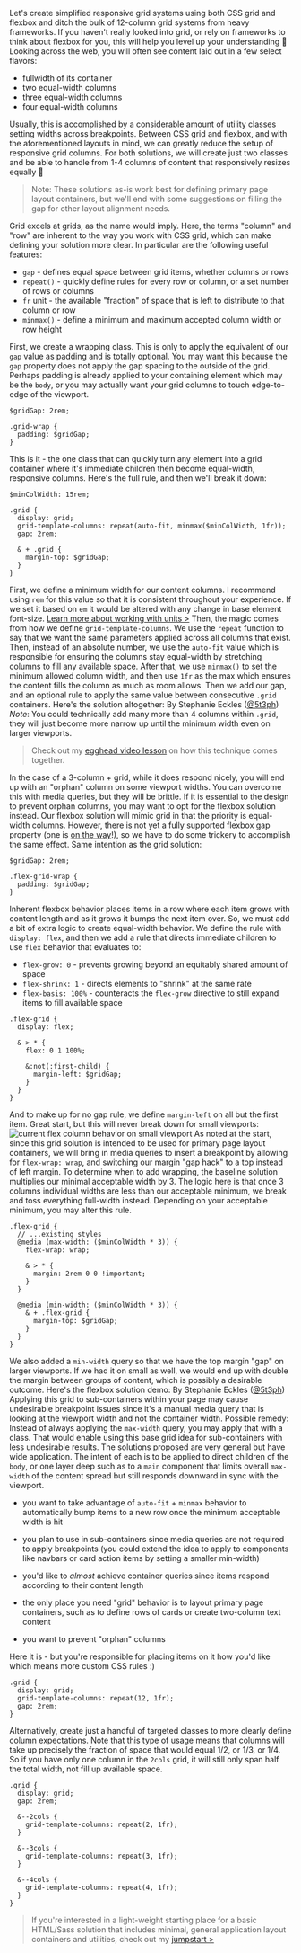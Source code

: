 Let's create simplified responsive grid systems using both CSS grid and flexbox and ditch the bulk of 12-column grid systems from heavy frameworks.
If you haven't really looked into grid, or rely on frameworks to think about flexbox for you, this will help you level up your understanding 🚀
Looking across the web, you will often see content laid out in a few select flavors:

-   fullwidth of its container
-   two equal-width columns
-   three equal-width columns
-   four equal-width columns

Usually, this is accomplished by a considerable amount of utility classes setting widths across breakpoints.
Between CSS grid and flexbox, and with the aforementioned layouts in mind, we can greatly reduce the setup of responsive grid columns.
For both solutions, we will create just two classes and be able to handle from 1-4 columns of content that responsively resizes equally 🙌

> Note: These solutions as-is work best for defining primary page layout containers, but we'll end with some suggestions on filling the gap for other layout alignment needs.

Grid excels at grids, as the name would imply. Here, the terms "column" and "row" are inherent to the way you work with CSS grid, which can make defining your solution more clear.
In particular are the following useful features:

-   `gap` - defines equal space between grid items, whether columns or rows
-   `repeat()` - quickly define rules for every row or column, or a set number of rows or columns
-   `fr` unit - the available "fraction" of space that is left to distribute to that column or row
-   `minmax()` - define a minimum and maximum accepted column width or row height

First, we create a wrapping class. This is only to apply the equivalent of our `gap` value as padding and is totally optional. You may want this because the `gap` property does not apply the gap spacing to the outside of the grid. Perhaps padding is already applied to your containing element which may be the `body`, or you may actually want your grid columns to touch edge-to-edge of the viewport.
```
$gridGap: 2rem;

.grid-wrap {
  padding: $gridGap;
}
```
This is it - the one class that can quickly turn any element into a grid container where it's immediate children then become equal-width, responsive columns.
Here's the full rule, and then we'll break it down:
```
$minColWidth: 15rem;

.grid {
  display: grid;
  grid-template-columns: repeat(auto-fit, minmax($minColWidth, 1fr));
  gap: 2rem;

  & + .grid {
    margin-top: $gridGap;
  }
}
```
First, we define a minimum width for our content columns. I recommend using `rem` for this value so that it is consistent throughout your experience. If we set it based on `em` it would be altered with any change in base element font-size. [Learn more about working with units >](https://dev.to/5t3ph/guide-to-css-units-for-relational-spacing-1mj5)
Then, the magic comes from how we define `grid-template-columns`.
We use the `repeat` function to say that we want the same parameters applied across all columns that exist.
Then, instead of an absolute number, we use the `auto-fit` value which is responsible for ensuring the columns stay equal-width by stretching columns to fill any available space.
After that, we use `minmax()` to set the minimum allowed column width, and then use `1fr` as the max which ensures the content fills the column as much as room allows.
Then we add our gap, and an optional rule to apply the same value between consecutive `.grid` containers.
Here's the solution altogether:
By Stephanie Eckles ([@5t3ph](https://codepen.io/5t3ph))
*Note*: You could technically add many more than 4 columns within `.grid`, they will just become more narrow up until the minimum width even on larger viewports.

> Check out my [egghead video lesson](https://egghead.io/lessons/css-create-a-basic-responsive-grid-system-with-css-grid) on how this technique comes together.

In the case of a 3-column + grid, while it does respond nicely, you will end up with an "orphan" column on some viewport widths.
You can overcome this with media queries, but they will be brittle.
If it is essential to the design to prevent orphan columns, you may want to opt for the flexbox solution instead.
Our flexbox solution will mimic grid in that the priority is equal-width columns.
However, there is not yet a fully supported flexbox gap property (one is [on the way](https://twitter.com/argyleink/status/1254794309263491072)!), so we have to do some trickery to accomplish the same effect.
Same intention as the grid solution:
```
$gridGap: 2rem;

.flex-grid-wrap {
  padding: $gridGap;
}
```
Inherent flexbox behavior places items in a row where each item grows with content length and as it grows it bumps the next item over.
So, we must add a bit of extra logic to create equal-width behavior.
We define the rule with `display: flex`, and then we add a rule that directs immediate children to use `flex` behavior that evaluates to:

-   `flex-grow: 0` - prevents growing beyond an equitably shared amount of space
-   `flex-shrink: 1` - directs elements to "shrink" at the same rate
-   `flex-basis: 100%` - counteracts the `flex-grow` directive to still expand items to fill available space

```
.flex-grid {
  display: flex;

  & > * {
    flex: 0 1 100%;

    &:not(:first-child) {
      margin-left: $gridGap;
    }
  }
}
```
And to make up for no gap rule, we define `margin-left` on all but the first item.
Great start, but this will never break down for small viewports:
![current flex column behavior on small viewport](https://dev-to-uploads.s3.amazonaws.com/i/v9c82kc506hbcx09qcj9.png)
As noted at the start, since this grid solution is intended to be used for primary page layout containers, we will bring in media queries to insert a breakpoint by allowing for `flex-wrap: wrap`, and switching our margin "gap hack" to a top instead of left margin.
To determine when to add wrapping, the baseline solution multiplies our minimal acceptable width by 3. The logic here is that once 3 columns individual widths are less than our acceptable minimum, we break and toss everything full-width instead. Depending on your acceptable minimum, you may alter this rule.
```
.flex-grid {
  // ...existing styles
  @media (max-width: ($minColWidth * 3)) {
    flex-wrap: wrap;

    & > * {
      margin: 2rem 0 0 !important;
    }
  }

  @media (min-width: ($minColWidth * 3)) {
    & + .flex-grid {
      margin-top: $gridGap;
    }
  }
}
```
We also added a `min-width` query so that we have the top margin "gap" on larger viewports. If we had it on small as well, we would end up with double the margin between groups of content, which is possibly a desirable outcome.
Here's the flexbox solution demo:
By Stephanie Eckles ([@5t3ph](https://codepen.io/5t3ph))
Applying this grid to sub-containers within your page may cause undesirable breakpoint issues since it's a manual media query that is looking at the viewport width and not the container width.
Possible remedy: Instead of always applying the `max-width` query, you may apply that with a class. That would enable using this base grid idea for sub-containers with less undesirable results.
The solutions proposed are very general but have wide application.
The intent of each is to be applied to direct children of the `body`, or one layer deep such as to a `main` component that limits overall `max-width` of the content spread but still responds downward in sync with the viewport.

-   you want to take advantage of `auto-fit` + `minmax` behavior to automatically bump items to a new row once the minimum acceptable width is hit
-   you plan to use in sub-containers since media queries are not required to apply breakpoints (you could extend the idea to apply to components like navbars or card action items by setting a smaller min-width)
-   you'd like to *almost* achieve container queries since items respond according to their content length

-   the only place you need "grid" behavior is to layout primary page containers, such as to define rows of cards or create two-column text content
-   you want to prevent "orphan" columns

Here it is - but you're responsible for placing items on it how you'd like which means more custom CSS rules :)
```
.grid {
  display: grid;
  grid-template-columns: repeat(12, 1fr);
  gap: 2rem;
}
```
Alternatively, create just a handful of targeted classes to more clearly define column expectations. Note that this type of usage means that columns will take up precisely the fraction of space that would equal 1/2, or 1/3, or 1/4. So if you have only one column in the `2cols` grid, it will still only span half the total width, not fill up available space.
```
.grid {
  display: grid;
  gap: 2rem;

  &--2cols {
    grid-template-columns: repeat(2, 1fr);
  }

  &--3cols {
    grid-template-columns: repeat(3, 1fr);
  }

  &--4cols {
    grid-template-columns: repeat(4, 1fr);
  }
}
```

> If you're interested in a light-weight starting place for a basic HTML/Sass solution that includes minimal, general application layout containers and utilities, check out my [jumpstart >](https://5t3ph.github.io/html-sass-jumpstart/)